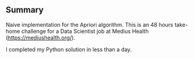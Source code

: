 ## Summary

Naive implementation for the Apriori algorithm. This is an 48 hours take-home challenge for a Data Scientist job at Medius Health (https://mediushealth.org/).

I completed my Python solution in less than a day.
